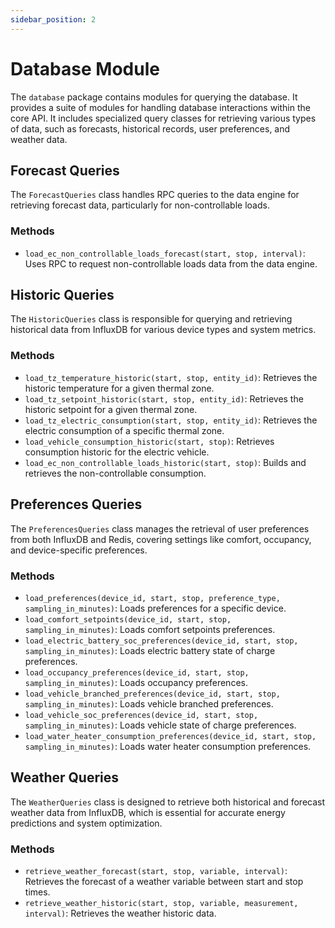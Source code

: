 ```yaml
---
sidebar_position: 2
---
```


# Database Module

The `database` package contains modules for querying the database. It provides a suite of modules for handling database interactions within the core API. It includes specialized query classes for retrieving various types of data, such as forecasts, historical records, user preferences, and weather data.

## Forecast Queries

The `ForecastQueries` class handles RPC queries to the data engine for retrieving forecast data, particularly for non-controllable loads.

### Methods

- `load_ec_non_controllable_loads_forecast(start, stop, interval)`: Uses RPC to request non-controllable loads data from the data engine.

## Historic Queries

The `HistoricQueries` class is responsible for querying and retrieving historical data from InfluxDB for various device types and system metrics.

### Methods

- `load_tz_temperature_historic(start, stop, entity_id)`: Retrieves the historic temperature for a given thermal zone.
- `load_tz_setpoint_historic(start, stop, entity_id)`: Retrieves the historic setpoint for a given thermal zone.
- `load_tz_electric_consumption(start, stop, entity_id)`: Retrieves the electric consumption of a specific thermal zone.
- `load_vehicle_consumption_historic(start, stop)`: Retrieves consumption historic for the electric vehicle.
- `load_ec_non_controllable_loads_historic(start, stop)`: Builds and retrieves the non-controllable consumption.

## Preferences Queries

The `PreferencesQueries` class manages the retrieval of user preferences from both InfluxDB and Redis, covering settings like comfort, occupancy, and device-specific preferences.

### Methods

- `load_preferences(device_id, start, stop, preference_type, sampling_in_minutes)`: Loads preferences for a specific device.
- `load_comfort_setpoints(device_id, start, stop, sampling_in_minutes)`: Loads comfort setpoints preferences.
- `load_electric_battery_soc_preferences(device_id, start, stop, sampling_in_minutes)`: Loads electric battery state of charge preferences.
- `load_occupancy_preferences(device_id, start, stop, sampling_in_minutes)`: Loads occupancy preferences.
- `load_vehicle_branched_preferences(device_id, start, stop, sampling_in_minutes)`: Loads vehicle branched preferences.
- `load_vehicle_soc_preferences(device_id, start, stop, sampling_in_minutes)`: Loads vehicle state of charge preferences.
- `load_water_heater_consumption_preferences(device_id, start, stop, sampling_in_minutes)`: Loads water heater consumption preferences.

## Weather Queries

The `WeatherQueries` class is designed to retrieve both historical and forecast weather data from InfluxDB, which is essential for accurate energy predictions and system optimization.

### Methods

- `retrieve_weather_forecast(start, stop, variable, interval)`: Retrieves the forecast of a weather variable between start and stop times.
- `retrieve_weather_historic(start, stop, variable, measurement, interval)`: Retrieves the weather historic data.
